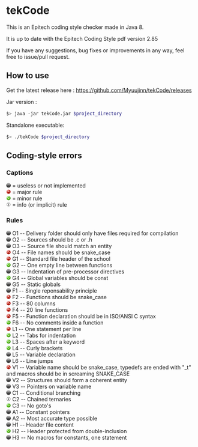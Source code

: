 # tekCode

This is an Epitech coding style checker made in Java 8.

It is up to date with the Epitech Coding Style pdf version 2.85

If you have any suggestions, bug fixes or improvements in any way, feel free to issue/pull request.

## How to use

Get the latest release here : https://github.com/Myuujinn/tekCode/releases

Jar version :
```bash
$> java -jar tekCode.jar $project_directory
```

Standalone executable:
```bash
$> ./tekCode $project_directory
```

## Coding-style errors

### Captions
<img alt="Unsupported" src="/icons/not_supported.png" width="12" height="12"/> = useless or not implemented<br/>
<img alt="Major" src="/icons/major.png" width="12" height="12"/> = major rule<br/>
<img alt="Minor" src="/icons/minor.png" width="12" height="12"/> = minor rule<br/>
<img alt="Info" src="/icons/info.png" width="12" height="12"/> = info (or implicit) rule<br/>

### Rules
<img alt="Useless" src="/icons/not_supported.png" width="12" height="12"/> O1 -- Delivery folder should only have files required for compilation<br/>
<img alt="Useless" src="/icons/not_supported.png" width="12" height="12"/> O2 -- Sources should be .c or .h<br/>
<img alt="Unsupported" src="/icons/not_supported.png" width="12" height="12"/> O3 -- Source file should match an entity<br/>
<img alt="Major" src="/icons/major.png" width="12" height="12"/> O4 -- File names should be snake_case<br/>
<img alt="Major" src="/icons/major.png" width="12" height="12"/> G1 -- Standard file header of the school<br/>
<img alt="Minor" src="/icons/minor.png" width="12" height="12"/> G2 -- One empty line between functions<br/>
<img alt="Unsupported" src="/icons/not_supported.png" width="12" height="12"/> G3 -- Indentation of pre-processor directives<br/>
<img alt="Minor" src="/icons/minor.png" width="12" height="12"/> G4 -- Global variables should be const<br/>
<img alt="Unsupported" src="/icons/not_supported.png" width="12" height="12"/> G5 -- Static globals<br/>
<img alt="Unsupported" src="/icons/not_supported.png" width="12" height="12"/> F1 -- Single reponsability principle<br/>
<img alt="Major" src="/icons/major.png" width="12" height="12"/> F2 -- Functions should be snake_case<br/>
<img alt="Major" src="/icons/major.png" width="12" height="12"/> F3 -- 80 columns<br/>
<img alt="Major" src="/icons/major.png" width="12" height="12"/> F4 -- 20 line functions<br/>
<img alt="Major" src="/icons/major.png" width="12" height="12"/> F5 -- Function declaration should be in ISO/ANSI C syntax<br/>
<img alt="Minor" src="/icons/minor.png" width="12" height="12"/> F6 -- No comments inside a function<br/>
<img alt="Major" src="/icons/major.png" width="12" height="12"/> L1 -- One statement per line<br/>
<img alt="Minor" src="/icons/minor.png" width="12" height="12"/> L2 -- Tabs for indentation<br/>
<img alt="Minor" src="/icons/minor.png" width="12" height="12"/> L3 -- Spaces after a keyword<br/>
<img alt="Minor" src="/icons/minor.png" width="12" height="12"/> L4 -- Curly brackets<br/>
<img alt="Unsupported" src="/icons/not_supported.png" width="12" height="12"/> L5 -- Variable declaration<br/>
<img alt="Unsupported" src="/icons/not_supported.png" width="12" height="12"/> L6 -- Line jumps<br/>
<img alt="Major" src="/icons/major.png" width="12" height="12"/> V1 -- Variable name should be snake_case, typedefs are ended with "\_t" and macros should be in screaming SNAKE_CASE<br/>
<img alt="Unsupported" src="/icons/not_supported.png" width="12" height="12"/> V2 -- Structures should form a coherent entity<br/>
<img alt="Unsupported" src="/icons/not_supported.png" width="12" height="12"/> V3 -- Pointers on variable name<br/>
<img alt="Unsupported" src="/icons/not_supported.png" width="12" height="12"/> C1 -- Conditional branching<br/>
<img alt="Info" src="/icons/info.png" width="12" height="12"/> C2 -- Chained ternaries<br/>
<img alt="Minor" src="/icons/minor.png" width="12" height="12"/> C3 -- No goto's<br/>
<img alt="Unsupported" src="/icons/not_supported.png" width="12" height="12"/> A1 -- Constant pointers<br/>
<img alt="Unsupported" src="/icons/not_supported.png" width="12" height="12"/> A2 -- Most accurate type possible<br/>
<img alt="Unsupported" src="/icons/not_supported.png" width="12" height="12"/> H1 -- Header file content<br/>
<img alt="Minor" src="/icons/minor.png" width="12" height="12"/> H2 -- Header protected from double-inclusion<br/>
<img alt="Useless" src="/icons/not_supported.png" width="12" height="12"/> H3 -- No macros for constants, one statement<br/>
